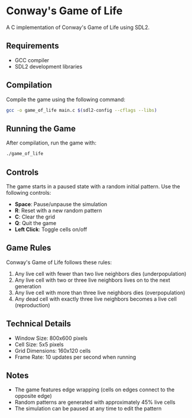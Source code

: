# Conway's Game of Life

A C implementation of Conway's Game of Life using SDL2.

## Requirements

- GCC compiler
- SDL2 development libraries

## Compilation

Compile the game using the following command:

```bash
gcc -o game_of_life main.c $(sdl2-config --cflags --libs)
```

## Running the Game

After compilation, run the game with:

```bash
./game_of_life
```

## Controls

The game starts in a paused state with a random initial pattern. Use the
following controls:

- **Space**: Pause/unpause the simulation
- **R**: Reset with a new random pattern
- **C**: Clear the grid
- **Q**: Quit the game
- **Left Click**: Toggle cells on/off

## Game Rules

Conway's Game of Life follows these rules:

1. Any live cell with fewer than two live neighbors dies (underpopulation)
2. Any live cell with two or three live neighbors lives on to the next
generation
3. Any live cell with more than three live neighbors dies (overpopulation)
4. Any dead cell with exactly three live neighbors becomes a live cell
(reproduction)

## Technical Details

- Window Size: 800x600 pixels
- Cell Size: 5x5 pixels
- Grid Dimensions: 160x120 cells
- Frame Rate: 10 updates per second when running

## Notes

- The game features edge wrapping (cells on edges connect to the opposite edge)
- Random patterns are generated with approximately 45% live cells
- The simulation can be paused at any time to edit the pattern
